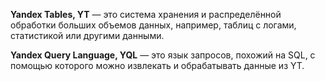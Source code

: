 **Yandex Tables, YT** — это система хранения и распределённой обработки больших объемов данных, например, таблиц с логами, статистикой или другими данными. 

**Yandex Query Language, YQL** — это язык запросов, похожий на SQL, с помощью которого можно извлекать и обрабатывать данные из YT.